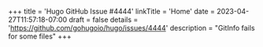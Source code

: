 +++
title = 'Hugo GitHub Issue #4444'
linkTitle = 'Home'
date = 2023-04-27T11:57:18-07:00
draft = false
details = 'https://github.com/gohugoio/hugo/issues/4444'
description = "GitInfo fails for some files"
+++
